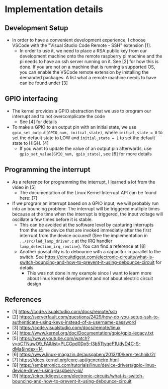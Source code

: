 # Implementation details

## Development Setup
+ In order to have a convenient development experience, I choose VSCode with the "Visual Studio Code Remote - SSH" extension [1].
    - In order to use it, we need to place a RSA public key from our development machine onto the remote raspberry pi machine and the pi needs to have an ssh server running on it. See [2] for how this is done.
    If you are not on a machine that is running a supported OS, you can enable the VSCode remote extension by installing the demanded packages. A list what a remote machine needs to have can be found under [3]

## GPIO interfacing
+ The kernel provides a GPIO abstraction that we use to program our interrupt and to not overcomplicate the code
    - See [4] for details
+ To make a GPIO to an output pin with an initial state, we use `gpio_set_output(GPIO_num, initial_state)`, where `initial_state = 0` to set the default state to LOW and `initial_state = 1` to set the default state to HIGH. [4]
    - If you want to update the value of an output pin afterwards, use `gpio_set_value(GPIO_num, gpio_state)`, see [6] for more details

## Programming the interrupt
+ As a reference for programming the interrupt, I learned a lot from the video in [5]
    - The documentation of the Linux Kernel Interrupt API can be found here: [7]
+ If we program an interrupt based on a GPIO input, we will probably run into an bouncing problem: The interrupt will be triggered mutliple times because at the time when the interrupt is triggered, the input voltage will oscillate a few times before it is stable.
    - This can be avoided at the software level by capturing interrupts from the same device that are invoked immediatly after the first interrupt from the device occured! (See the implementation in `../src/led_lamp_driver.c` at the IRQ handler `lamp_detection_irq_routine`). You can find a reference at [8]
    - Another possability is to debounce with a capacitor in parallel to the switch. See https://circuitdigest.com/electronic-circuits/what-is-switch-bouncing-and-how-to-prevent-it-using-debounce-circuit for details
        * This was not done in my example since I want to learn more about linux kernel development and not about electric circuit design


## References
+ [1] https://code.visualstudio.com/docs/remote/ssh
+ [2] https://serverfault.com/questions/2429/how-do-you-setup-ssh-to-authenticate-using-keys-instead-of-a-username-password
+ [3] https://code.visualstudio.com/docs/remote/linux
+ [4] https://www.kernel.org/doc/Documentation/gpio/gpio-legacy.txt
+ [5] https://www.youtube.com/watch?v=oCTNuwO9_FA&list=PLCGpd0Do5-I3b5TtyqeF1UdyD4C-S-dMa&index=14
+ [6] https://www.linux-magazin.de/ausgaben/2013/10/kern-technik/2/
+ [7] https://docs.kernel.org/core-api/genericirq.html
+ [8] https://embetronicx.com/tutorials/linux/device-drivers/gpio-linux-device-driver-using-raspberry-pi/
+ [9] https://circuitdigest.com/electronic-circuits/what-is-switch-bouncing-and-how-to-prevent-it-using-debounce-circuit